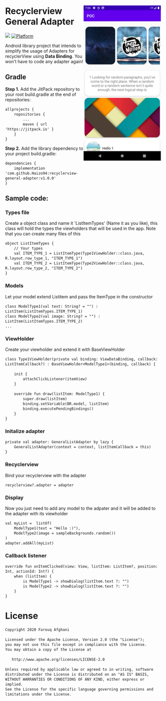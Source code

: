 <p align="center"><img src="/device-2020-06-25-105017.png" width="250" align="right" vspace="24"></p>

Recyclerview General Adapter
=================
[![](https://jitpack.io/v/Haizo94/recyclerview-general-adapter.svg)](https://jitpack.io/#Haizo94/recyclerview-general-adapter)
[![Platform](https://img.shields.io/badge/platform-android-green.svg)](http://developer.android.com/index.html)

Android library project that intends to simplify the usage of Adapters for recyclerView using **Data Binding**. You won't have to code any adapter again!

## Gradle

**Step 1.** Add the JitPack repository to your root build.gradle at the end of repositories:
```
allprojects {
    repositories {
        ...
        maven { url 'https://jitpack.io' }
    }
}
```

**Step 2.** Add the library dependency to your project build.gradle:
```
dependencies {
    implementation 'com.github.Haizo94:recyclerview-general-adapter:v1.0.0'
}
```

## Sample code:

### Types file
Create a object class and name it 'ListItemTypes' (Name it as you like), this class will hold the types the viewholders that will be used in the app.
Note that you can create many files of this
```
object ListItemTypes {
    // Your types
    val ITEM_TYPE_1 = ListItemType(Type1ViewHolder::class.java, R.layout.row_type_1, "ITEM_TYPE_1")
    val ITEM_TYPE_2 = ListItemType(Type2ViewHolder::class.java, R.layout.row_type_2, "ITEM_TYPE_2")
}
```

### Models
Let your model extend Listitem and pass the ItemType in the constructor
```
class ModelType1(val text: String? = "") : ListItem(ListItemTypes.ITEM_TYPE_1)
class ModelType2(val image: String? = "") : ListItem(ListItemTypes.ITEM_TYPE_2)
...
```

### ViewHolder
Create your viewholder and extend it with BaseViewHolder<YourModelHere>
```
class Type1ViewHolder(private val binding: ViewDataBinding, callback: ListItemCallback?) : BaseViewHolder<ModelType1>(binding, callback) {

    init {
        attachClickListener(itemView)
    }

    override fun draw(listItem: ModelType1) {
        super.draw(listItem)
        binding.setVariable(BR.model, listItem)
        binding.executePendingBindings()
    }
}
```

### Initalize adapter
```
private val adapter: GeneralListAdapter by lazy {
    GeneralListAdapter(context = context, listItemCallback = this)
}
```

### Recyclerview
Bind your recyclerview with the adapter
```
recyclerview?.adapter = adapter
```

### Display
Now you just need to add any model to the adpater and it will be added to the adapter with its viewholder
```
val myList =  listOf(
    ModelType1(text = "Hello :)"),
    ModelType2(image = sampleBackgrounds.random())
)
adapter.addAll(myList)
```

### Callback listener
```
override fun onItemClicked(view: View, listItem: ListItem?, position: Int, actionId: Int?) {
    when (listItem) {
        is ModelType1 -> showDialog(listItem.text ?: "")
        is ModelType2 -> showDialog(listItem.text ?: "")
    }
}
```

# License

    Copyright 2020 Farouq Afghani

    Licensed under the Apache License, Version 2.0 (the "License");
    you may not use this file except in compliance with the License.
    You may obtain a copy of the License at

       http://www.apache.org/licenses/LICENSE-2.0

    Unless required by applicable law or agreed to in writing, software
    distributed under the License is distributed on an "AS IS" BASIS,
    WITHOUT WARRANTIES OR CONDITIONS OF ANY KIND, either express or implied.
    See the License for the specific language governing permissions and
    limitations under the License.
    
